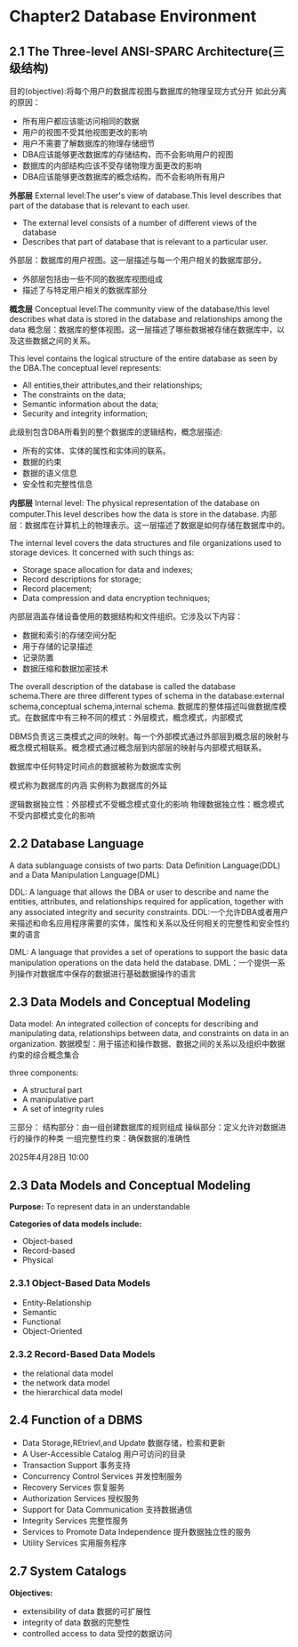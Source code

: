 # Chapter2 Database Environment
## 2.1 The Three-level ANSI-SPARC Architecture(三级结构)

目的(objective):将每个用户的数据库视图与数据库的物理呈现方式分开
如此分离的原因：
- 所有用户都应该能访问相同的数据
- 用户的视图不受其他视图更改的影响
- 用户不需要了解数据库的物理存储细节
- DBA应该能够更改数据库的存储结构，而不会影响用户的视图
- 数据库的内部结构应该不受存储物理方面更改的影响
- DBA应该能够更改数据库的概念结构，而不会影响所有用户

**外部层**
External level:The user's view of database.This level describes that part of the database that is relevant to each user.
- The external level consists of a number of different views of the database
- Describes that part of database that is relevant to a particular user.

外部层：数据库的用户视图。这一层描述与每一个用户相关的数据库部分。
- 外部层包括由一些不同的数据库视图组成
- 描述了与特定用户相关的数据库部分

**概念层**
Conceptual level:The community view of the database/this level describes what data is stored in the database and relationships among the data
概念层：数据库的整体视图。这一层描述了哪些数据被存储在数据库中，以及这些数据之间的关系。

This level contains the logical structure of the entire database as seen by the DBA.The conceptual level represents:
- All entities,their attributes,and their relationships;
- The constraints on the data;
- Semantic information about the data;
- Security and integrity information;

此级别包含DBA所看到的整个数据库的逻辑结构，概念层描述:
- 所有的实体、实体的属性和实体间的联系。
- 数据的约束
- 数据的语义信息
- 安全性和完整性信息

**内部层**
Internal level: The physical representation of the database on computer.This level describes how the data is store in the database.
内部层：数据库在计算机上的物理表示。这一层描述了数据是如何存储在数据库中的。

The internal level covers the data structures and file
organizations used to storage devices. It concerned
with such things as:
- Storage space allocation for data and indexes;
- Record descriptions for storage;
- Record placement;
- Data compression and data encryption techniques;

内部层涵盖存储设备使用的数据结构和文件组织。它涉及以下内容：
- 数据和索引的存储空间分配
- 用于存储的记录描述
- 记录防置
- 数据压缩和数据加密技术

The overall description of the database is called the database schema.There are three different types of schema in the database:external schema,conceptual schema,internal schema.
数据库的整体描述叫做数据库模式。在数据库中有三种不同的模式：外层模式，概念模式，内部模式

DBMS负责这三类模式之间的映射。每一个外部模式通过外部层到概念层的映射与概念模式相联系。概念模式通过概念层到内部层的映射与内部模式相联系。

数据库中任何特定时间点的数据被称为数据库实例

模式称为数据库的内涵
实例称为数据库的外延

逻辑数据独立性：外部模式不受概念模式变化的影响
物理数据独立性：概念模式不受内部模式变化的影响

## 2.2 Database Language
A data sublanguage consists of two parts: Data Definition Language(DDL) and a Data Manipulation Language(DML)

DDL: A language that allows the DBA or user to describe and name the entities, attributes, and relationships required for application, together with any associated integrity and security constraints. 
DDL:一个允许DBA或者用户来描述和命名应用程序需要的实体，属性和关系以及任何相关的完整性和安全性约束的语言

DML: A language that provides a set of operations to support the basic data manipulation operations on the data held the database. 
DML：一个提供一系列操作对数据库中保存的数据进行基础数据操作的语言

## 2.3 Data Models and Conceptual Modeling
Data model: An integrated collection of concepts for describing and manipulating data, relationships between data, and constraints on data in an organization.
数据模型：用于描述和操作数据、数据之间的关系以及组织中数据约束的综合概念集合

three components:
- A structural part
- A manipulative part
- A set of integrity rules

三部分：
结构部分：由一组创建数据库的规则组成
操纵部分：定义允许对数据进行的操作的种类
一组完整性约束：确保数据的准确性

2025年4月28日 10:00
## 2.3 Data Models and Conceptual Modeling
**Purpose:**
    To represent data in an understandable

**Categories of data models include:**
- Object-based
- Record-based
- Physical

### 2.3.1 Object-Based Data Models
- Entity-Relationship
- Semantic
- Functional
- Object-Oriented

### 2.3.2 Record-Based Data Models
- the relational data model
- the network data model
- the hierarchical data model

## 2.4 Function of a DBMS
- Data Storage,REtrievl,and Update         数据存储，检索和更新
- A User-Accessible Catalog                用户可访问的目录
- Transaction Support                      事务支持
- Concurrency Control Services             并发控制服务
- Recovery Services                        恢复服务
- Authorization Services                   授权服务
- Support for Data Communication           支持数据通信
- Integrity Services                       完整性服务
- Services to Promote Data Independence    提升数据独立性的服务
- Utility Services                         实用服务程序

## 2.7 System Catalogs
**Objectives:**
- extensibility of data      数据的可扩展性
- integrity of data          数据的完整性
- controlled access to data  受控的数据访问